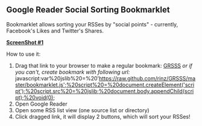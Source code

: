 **Google Reader Social Sorting Bookmarklet**
--
Bookmarklet allows sorting your RSSes by "social points" - currently, Facebook's Likes and Twitter's Shares.

**[ScreenShot #1](http://i.imgur.com/Bh5pI.png)**

How to use it:

1. Drag that link to your browser to make a regular bookmark: <a href="javascript:var%20jslib%20=%20'https://raw.github.com/rinz/GRSSS/master/bookmarklet.js';%20script%20=%20document.createElement('script');%20script.src%20=%20jslib;%20document.body.appendChild(script);%20void(0);">GRSSS</a>
 *or if you can't, create bookmark with following url:*
javascript:var%20jslib%20=%20'https://raw.github.com/rinz/GRSSS/master/bookmarklet.js';%20script%20=%20document.createElement('script');%20script.src%20=%20jslib;%20document.body.appendChild(script);%20void(0);
2. Open Google Reader 
3. Open some RSS list view (one source list or directory)
4. Click dragged link, it will display 2 buttons, which will sort your RSSes!